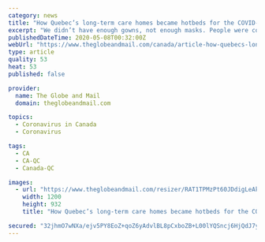```yaml
---
category: news
title: "How Quebec’s long-term care homes became hotbeds for the COVID-19 pandemic"
excerpt: "We didn’t have enough gowns, not enough masks. People were coughing’: Many long-term care homes in Quebec were understaffed and unprepared for the coronavirus outbreak"
publishedDateTime: 2020-05-08T00:32:00Z
webUrl: "https://www.theglobeandmail.com/canada/article-how-quebecs-long-term-care-homes-became-hotbeds-for-the-covid-1/"
type: article
quality: 53
heat: 53
published: false

provider:
  name: The Globe and Mail
  domain: theglobeandmail.com

topics:
  - Coronavirus in Canada
  - Coronavirus

tags:
  - CA
  - CA-QC
  - Canada-QC

images:
  - url: "https://www.theglobeandmail.com/resizer/RAT1TPMzPt60JDdigLeAkeTaC20=/1200x0/filters:quality(80)/cloudfront-us-east-1.images.arcpublishing.com/tgam/HV2T6H3XFBKWTPC3TRFWEPM5UQ.jpg"
    width: 1200
    height: 932
    title: "How Quebec’s long-term care homes became hotbeds for the COVID-19 pandemic"

secured: "32jhmO7wNXa/ejv5PY8EoZ+qoZ6yAdvlBL8pCxboZB+L00lYQSncj6HjQdJ7y2w4FiHdHRO9jrfr/6sm96vgiCvJp6u3aFfZqGoaVRoz1T5U8uKmGzP9qzxlYL+i4RXAFV6vxg8Xy2jGyPxNfHm4mvIRAATdTpq1oZ3GG0JXi/1uFUeeHjS91ErkuVdMzfaaDvxyGexDBOaTH9w2hICT6DtLmqgkvesdRnu4mOCO7LVOKJej6xSdN0ACyPJIXi8KUWHG4+zEgbXWFD5wipWu8lolbuIFHhtzOyEy6Hz6Dc/8J527psqb/YwtYaz+jLY9BSNPptAdQBoLAUqklX5b/bNW8NlH1hgQ//Mt4q1D/O4QNNcZdx/ra5SbMMA+btYRP7SMylNgcSp6N8JkyFejW2mbj0PX/S9qmKN51BVOxG6xkjjpftJFlORdcWYV0IcSfzTbtt7eNpgxDUNGlOFNlWUI/vi/TvbhkytqkgpjDAE=;5q5r/bpGBV7PJHENP4NyEA=="
---
```


